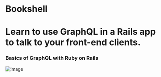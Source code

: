 # Bookshell
Learn to use GraphQL in a Rails app to talk to your front-end clients.
=======

### Basics of GraphQL with Ruby on Rails

![image](https://github.com/yvalenta/bookshell/assets/346231/12947f7f-4dbc-44b9-be5c-ea24d3e40a4d)
